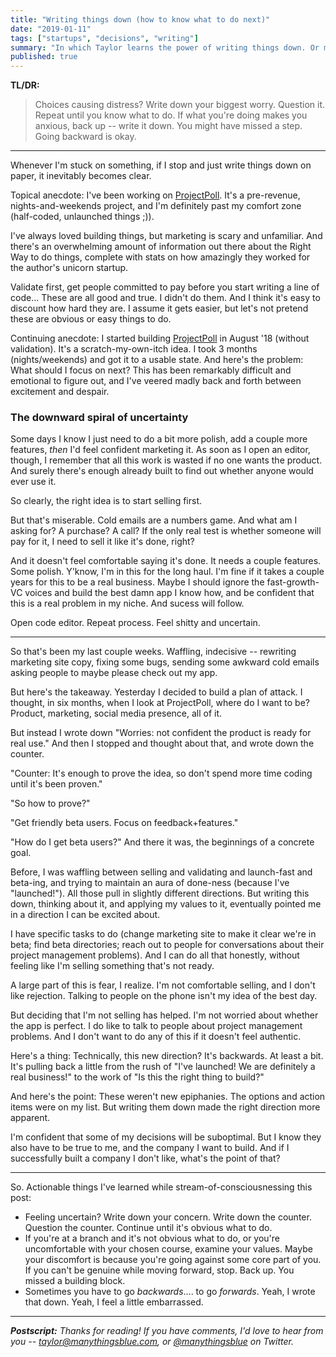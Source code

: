 ```yaml
---
title: "Writing things down (how to know what to do next)"
date: "2019-01-11"
tags: ["startups", "decisions", "writing"]
summary: "In which Taylor learns the power of writing things down. Or maybe learns a lesson about validating before coding. Or about launching too soon. All of the above, perhaps."
published: true
---
```


**TL/DR:**
> Choices causing distress? Write down your biggest worry. Question it. Repeat until you know what to do. If what you're doing makes you anxious, back up -- write it down. You might have missed a step. Going backward is okay.

----

Whenever I'm stuck on something, if I stop and just write things down on paper, it inevitably becomes clear. 

Topical anecdote: I've been working on [ProjectPoll](https://projectpoll.co). It's a pre-revenue, nights-and-weekends project, and I'm definitely past my comfort zone (half-coded, unlaunched things ;)).

I've always loved building things, but marketing is scary and unfamiliar. And there's an overwhelming amount of information out there about the Right Way to do things, complete with stats on how amazingly they worked for the author's unicorn startup.

Validate first, get people committed to pay before you start writing a line of code... These are all good and true. I didn't do them. And I think it's easy to discount how hard they are. I assume it gets easier, but let's not pretend these are obvious or easy things to do.

Continuing anecdote: I started building [ProjectPoll](https://projectpoll.co) in August '18 (without validation). It's a scratch-my-own-itch idea. I took 3 months (nights/weekends) and got it to a usable state. And here's the problem: What should I focus on next? This has been remarkably difficult and emotional to figure out, and I've veered madly back and forth between excitement and despair.

### The downward spiral of uncertainty

Some days I know I just need to do a bit more polish, add a couple more features, _then_ I'd feel confident marketing it. As soon as I open an editor, though, I remember that all this work is wasted if no one wants the product. And surely there's enough already built to find out whether anyone would ever use it.

So clearly, the right idea is to start selling first.

But that's miserable. Cold emails are a numbers game. And what am I asking for? A purchase? A call? If the only real test is whether someone will pay for it, I need to sell it like it's done, right?

And it doesn't feel comfortable saying it's done. It needs a couple features. Some polish. Y'know, I'm in this for the long haul. I'm fine if it takes a couple years for this to be a real business. Maybe I should ignore the fast-growth-VC voices and build the best damn app I know how, and be confident that this is a real problem in my niche. And sucess will follow.

Open code editor. Repeat process. Feel shitty and uncertain.

* * *

So that's been my last couple weeks. Waffling, indecisive -- rewriting marketing site copy, fixing some bugs, sending some awkward cold emails asking people to maybe please check out my app.

But here's the takeaway. Yesterday I decided to build a plan of attack. I thought, in six months, when I look at ProjectPoll, where do I want to be? Product, marketing, social media presence, all of it.

But instead I wrote down "Worries: not confident the product is ready for real use." And then I stopped and thought about that, and wrote down the counter. 

"Counter: It's enough to prove the idea, so don't spend more time coding until it's been proven."

"So how to prove?" 

"Get friendly beta users. Focus on feedback+features." 

"How do I get beta users?" And there it was, the beginnings of a concrete goal. 

Before, I was waffling between selling and validating and launch-fast and beta-ing, and trying to maintain an aura of done-ness (because I've "launched!"). All those pull in slightly different directions. But writing this down, thinking about it, and applying my values to it, eventually pointed me in a direction I can be excited about.

I have specific tasks to do (change marketing site to make it clear we're in beta; find beta directories; reach out to people for conversations about their project management problems). And I can do all that honestly, without feeling like I'm selling something that's not ready.

A large part of this is fear, I realize. I'm not comfortable selling, and I don't like rejection. Talking to people on the phone isn't my idea of the best day. 

But deciding that I'm not selling has helped. I'm not worried about whether the app is perfect. I do like to talk to people about project management problems. And I don't want to do any of this if it doesn't feel authentic. 

Here's a thing: Technically, this new direction? It's backwards. At least a bit. It's pulling back a little from the rush of "I've launched! We are definitely a real business!" to the work of "Is this the right thing to build?"

And here's the point: These weren't new epiphanies. The options and action items were on my list. But writing them down made the right direction more apparent. 

I'm confident that some of my decisions will be suboptimal. But I know they also have to be true to me, and the company I want to build. And if I successfully built a company I don't like, what's the point of that?

* * *

So. Actionable things I've learned while stream-of-consciousnessing this post:

* Feeling uncertain? Write down your concern. Write down the counter. Question the counter. Continue until it's obvious what to do.
* If you're at a branch and it's not obvious what to do, or you're uncomfortable with your chosen course, examine your values. Maybe your discomfort is because you're going against some core part of you. If you can't be genuine while moving forward, stop. Back up. You missed a building block. 
* Sometimes you have to go _backwards_.... to go _forwards_. Yeah, I wrote that down. Yeah, I feel a little embarrassed.

----

*__Postscript:__
Thanks for reading! If you have comments, I'd love to hear from you -- [taylor@manythingsblue.com](mailto:taylor@manythingsblue.com), or [@manythingsblue](https://twitter.com/manythingsblue) on Twitter.*